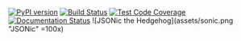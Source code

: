 [![PyPI version](https://badge.fury.io/py/jsonic.svg)](https://badge.fury.io/py/jsonic)
[![Build Status](https://travis-ci.org/pcattori/jsonic.svg?branch=master)](https://travis-ci.org/pcattori/jsonic)
[![Test Code Coverage](https://codecov.io/gh/pcattori/jsonic/branch/master/graph/badge.svg)](https://codecov.io/gh/pcattori/jsonic)
[![Documentation Status](https://readthedocs.org/projects/jsonic/badge/?version=latest)](http://jsonic.readthedocs.io/en/latest/?badge=latest)
![JSONic the Hedgehog](assets/sonic.png "JSONic" =100x)
